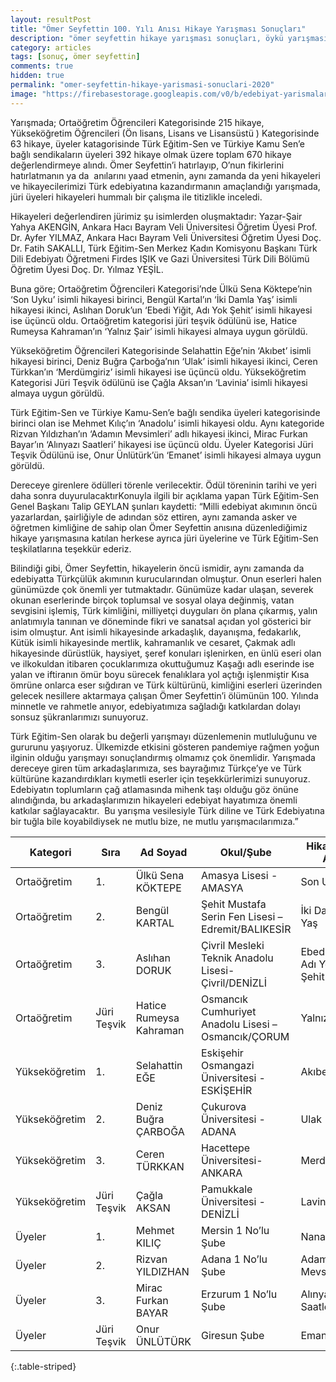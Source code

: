 ```yaml
---
layout: resultPost
title: "Ömer Seyfettin 100. Yılı Anısı Hikaye Yarışması Sonuçları"
description: "ömer seyfettin hikaye yarışması sonuçları, öykü yarışması sonuçları"
category: articles
tags: [sonuç, ömer seyfettin]
comments: true
hidden: true
permalink: "omer-seyfettin-hikaye-yarismasi-sonuclari-2020"
image: "https://firebasestorage.googleapis.com/v0/b/edebiyat-yarismalari.appspot.com/o/omer-seyfettin-anisi-hikaye-yarismasi-2020.jpg?alt=media&token=8838d888-aa14-473a-8df2-858371d3eb27"
---
```


Yarışmada; Ortaöğretim Öğrencileri Kategorisinde 215 hikaye, Yükseköğretim Öğrencileri (Ön lisans, Lisans ve Lisansüstü ) Kategorisinde 63 hikaye, üyeler katagorisinde Türk Eğitim-Sen ve Türkiye Kamu Sen’e bağlı sendikaların üyeleri 392 hikaye olmak üzere toplam 670 hikaye değerlendirmeye alındı. Ömer Seyfettin’i hatırlayıp, O’nun fikirlerini hatırlatmanın ya da  anılarını yaad etmenin, aynı zamanda da yeni hikayeleri ve hikayecilerimizi Türk edebiyatına kazandırmanın amaçlandığı yarışmada, jüri üyeleri hikayeleri hummalı bir çalışma ile titizlikle inceledi.  

Hikayeleri değerlendiren jürimiz şu isimlerden oluşmaktadır: Yazar-Şair Yahya AKENGİN, Ankara Hacı Bayram Veli Üniversitesi Öğretim Üyesi Prof. Dr. Ayfer YILMAZ, Ankara Hacı Bayram Veli Üniversitesi Öğretim Üyesi Doç. Dr. Fatih SAKALLI, Türk Eğitim-Sen Merkez Kadın Komisyonu Başkanı Türk Dili Edebiyatı Öğretmeni Firdes IŞIK ve Gazi Üniversitesi Türk Dili Bölümü Öğretim Üyesi Doç. Dr. Yılmaz YEŞİL.  

Buna göre; Ortaöğretim Öğrencileri Kategorisi’nde Ülkü Sena Köktepe’nin ‘Son Uyku’ isimli hikayesi birinci, Bengül Kartal’ın ‘İki Damla Yaş’ isimli hikayesi ikinci, Aslıhan Doruk’un ‘Ebedi Yiğit, Adı Yok Şehit’ isimli hikayesi ise üçüncü oldu. Ortaöğretim kategorisi jüri teşvik ödülünü ise, Hatice Rumeysa Kahraman’ın ‘Yalnız Şair’ isimli hikayesi almaya uygun görüldü.  

Yükseköğretim Öğrencileri Kategorisinde Selahattin Eğe’nin ‘Akıbet’ isimli hikayesi birinci, Deniz Buğra Çarboğa’nın ‘Ulak’ isimli hikayesi ikinci, Ceren Türkkan’ın ‘Merdümgiriz’ isimli hikayesi ise üçüncü oldu. Yükseköğretim Kategorisi Jüri Teşvik ödülünü ise Çağla Aksan’ın ‘Lavinia’ isimli hikayesi almaya uygun görüldü.  

Türk Eğitim-Sen ve Türkiye Kamu-Sen’e bağlı sendika üyeleri kategorisinde birinci olan ise Mehmet Kılıç’ın ‘Anadolu’ isimli hikayesi oldu. Aynı kategoride Rizvan Yıldızhan’ın ‘Adamın Mevsimleri’ adlı hikayesi ikinci, Mirac Furkan Bayar’ın ‘Alınyazı Saatleri’ hikayesi ise üçüncü oldu. Üyeler Kategorisi Jüri Teşvik Ödülünü ise, Onur Ünlütürk’ün ‘Emanet’ isimli hikayesi almaya uygun görüldü.  

Dereceye girenlere ödülleri törenle verilecektir. Ödül töreninin tarihi ve yeri daha sonra duyurulacaktırKonuyla ilgili bir açıklama yapan Türk Eğitim-Sen Genel Başkanı Talip GEYLAN şunları kaydetti: “Milli edebiyat akımının öncü yazarlardan, şairliğiyle de adından söz ettiren, aynı zamanda asker ve öğretmen kimliğine de sahip olan Ömer Seyfettin anısına düzenlediğimiz hikaye yarışmasına katılan herkese ayrıca jüri üyelerine ve Türk Eğitim-Sen teşkilatlarına teşekkür ederiz.  

Bilindiği gibi, Ömer Seyfettin, hikayelerin öncü ismidir, aynı zamanda da edebiyatta Türkçülük akımının kurucularından olmuştur. Onun eserleri halen günümüzde çok önemli yer tutmaktadır. Günümüze kadar ulaşan, severek okunan eserlerinde birçok toplumsal ve sosyal olaya değinmiş, vatan sevgisini işlemiş, Türk kimliğini, milliyetçi duyguları ön plana çıkarmış, yalın anlatımıyla tanınan ve döneminde fikri ve sanatsal açıdan yol gösterici bir isim olmuştur. Ant isimli hikayesinde arkadaşlık, dayanışma, fedakarlık, Kütük isimli hikayesinde mertlik, kahramanlık ve cesaret, Çakmak adlı hikayesinde dürüstlük, haysiyet, şeref konuları işlenirken, en ünlü eseri olan ve ilkokuldan itibaren çocuklarımıza okuttuğumuz Kaşağı adlı eserinde ise yalan ve iftiranın ömür boyu sürecek fenalıklara yol açtığı işlenmiştir Kısa ömrüne onlarca eser sığdıran ve Türk kültürünü, kimliğini eserleri üzerinden gelecek nesillere aktarmaya çalışan Ömer Seyfettin’i ölümünün 100. Yılında minnetle ve rahmetle anıyor, edebiyatımıza sağladığı katkılardan dolayı sonsuz şükranlarımızı sunuyoruz.  

Türk Eğitim-Sen olarak bu değerli yarışmayı düzenlemenin mutluluğunu ve gururunu yaşıyoruz. Ülkemizde etkisini gösteren pandemiye rağmen yoğun ilginin olduğu yarışmayı sonuçlandırmış olmamız çok önemlidir. Yarışmada dereceye giren tüm arkadaşlarımıza, ses bayrağımız Türkçe’ye ve Türk kültürüne kazandırdıkları kıymetli eserler için teşekkürlerimizi sunuyoruz. Edebiyatın toplumların çağ atlamasında mihenk taşı olduğu göz önüne alındığında, bu arkadaşlarımızın hikayeleri edebiyat hayatımıza önemli katkılar sağlayacaktır.  Bu yarışma vesilesiyle Türk diline ve Türk Edebiyatına bir tuğla bile koyabildiysek ne mutlu bize, ne mutlu yarışmacılarımıza.”  

| Kategori | Sıra | Ad Soyad | Okul/Şube | Hikayenin Adı |
|-------|-------|--------|---------|---------|
| Ortaöğretim | 1. | Ülkü Sena KÖKTEPE | Amasya Lisesi - AMASYA | Son Uyku |
| Ortaöğretim | 2. | Bengül KARTAL | Şehit Mustafa Serin Fen Lisesi – Edremit/BALIKESİR | İki Damla Yaş |
| Ortaöğretim | 3. | Aslıhan DORUK | Çivril Mesleki Teknik Anadolu Lisesi- Çivril/DENİZLİ | Ebedi Yiğit, Adı Yok Şehit |
| Ortaöğretim | Jüri Teşvik | Hatice Rumeysa Kahraman | Osmancık Cumhuriyet Anadolu Lisesi – Osmancık/ÇORUM | Yalnız Şair |
| Yükseköğretim | 1. | Selahattin EĞE | Eskişehir Osmangazi Üniversitesi - ESKİŞEHİR | Akıbet |
| Yükseköğretim | 2. | Deniz Buğra ÇARBOĞA | Çukurova Üniversitesi - ADANA | Ulak |
| Yükseköğretim | 3. | Ceren TÜRKKAN | Hacettepe Üniversitesi- ANKARA | Merdümgiriz |
| Yükseköğretim | Jüri Teşvik | Çağla AKSAN | Pamukkale Üniversitesi - DENİZLİ | Lavinia |
| Üyeler | 1. | Mehmet KILIÇ | Mersin 1 No’lu Şube | Nanadolu |
| Üyeler | 2. | Rizvan YILDIZHAN | Adana 1 No’lu Şube | Adamın Mevsimleri |
| Üyeler | 3. | Mirac Furkan BAYAR | Erzurum 1 No’lu Şube | Alınyazı Saatleri |
| Üyeler | Jüri Teşvik | Onur ÜNLÜTÜRK | Giresun Şube | Emanet |
{:.table-striped}